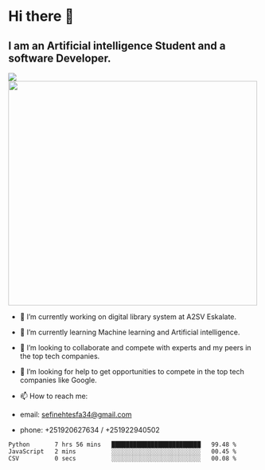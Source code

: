 # Hi there 👋
## I am an Artificial intelligence Student and a software Developer.
<img src = "https://github-readme-stats.vercel.app/api?username=sefinehtesfa34&&show_icons=true&title_color=ffffff&icon_color=bb2acf&text_color=daf7dc&bg_color=151515"/>
<img src="https://wakatime.com/share/@sefinehtesfa34/ae9674e3-b462-4438-9120-52fc3d0ffbbb.png" width ="500" height = "450"/>

- 🔭 I’m currently working on digital library system at A2SV Eskalate.
- 🌱 I’m currently learning Machine learning and Artificial intelligence.
- 👯 I’m looking to collaborate and compete with experts and my peers in the top tech companies.
- 🤔 I’m looking for help to get opportunities to compete in the top tech companies like Google.

- 📫 How to reach me: 
- email: sefinehtesfa34@gmail.com
- phone: +251920627634 / +251922940502
<!--START_SECTION:waka-->

```text
Python       7 hrs 56 mins   █████████████████████████   99.48 %
JavaScript   2 mins          ░░░░░░░░░░░░░░░░░░░░░░░░░   00.45 %
CSV          0 secs          ░░░░░░░░░░░░░░░░░░░░░░░░░   00.08 %
```

<!--END_SECTION:waka-->
